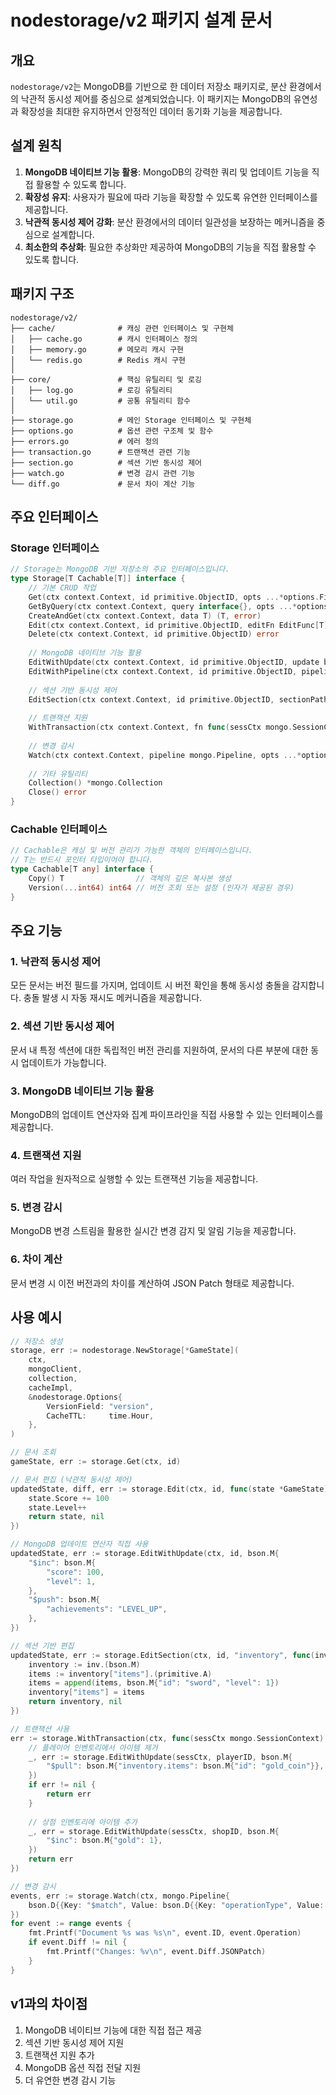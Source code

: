 # nodestorage/v2 패키지 설계 문서

## 개요

`nodestorage/v2`는 MongoDB를 기반으로 한 데이터 저장소 패키지로, 분산 환경에서의 낙관적 동시성 제어를 중심으로 설계되었습니다. 이 패키지는 MongoDB의 유연성과 확장성을 최대한 유지하면서 안정적인 데이터 동기화 기능을 제공합니다.

## 설계 원칙

1. **MongoDB 네이티브 기능 활용**: MongoDB의 강력한 쿼리 및 업데이트 기능을 직접 활용할 수 있도록 합니다.
2. **확장성 유지**: 사용자가 필요에 따라 기능을 확장할 수 있도록 유연한 인터페이스를 제공합니다.
3. **낙관적 동시성 제어 강화**: 분산 환경에서의 데이터 일관성을 보장하는 메커니즘을 중심으로 설계합니다.
4. **최소한의 추상화**: 필요한 추상화만 제공하여 MongoDB의 기능을 직접 활용할 수 있도록 합니다.

## 패키지 구조

```
nodestorage/v2/
├── cache/              # 캐싱 관련 인터페이스 및 구현체
│   ├── cache.go        # 캐시 인터페이스 정의
│   ├── memory.go       # 메모리 캐시 구현
│   └── redis.go        # Redis 캐시 구현
│
├── core/               # 핵심 유틸리티 및 로깅
│   ├── log.go          # 로깅 유틸리티
│   └── util.go         # 공통 유틸리티 함수
│
├── storage.go          # 메인 Storage 인터페이스 및 구현체
├── options.go          # 옵션 관련 구조체 및 함수
├── errors.go           # 에러 정의
├── transaction.go      # 트랜잭션 관련 기능
├── section.go          # 섹션 기반 동시성 제어
├── watch.go            # 변경 감시 관련 기능
└── diff.go             # 문서 차이 계산 기능
```

## 주요 인터페이스

### Storage 인터페이스

```go
// Storage는 MongoDB 기반 저장소의 주요 인터페이스입니다.
type Storage[T Cachable[T]] interface {
    // 기본 CRUD 작업
    Get(ctx context.Context, id primitive.ObjectID, opts ...*options.FindOneOptions) (T, error)
    GetByQuery(ctx context.Context, query interface{}, opts ...*options.FindOptions) ([]T, error)
    CreateAndGet(ctx context.Context, data T) (T, error)
    Edit(ctx context.Context, id primitive.ObjectID, editFn EditFunc[T], opts ...EditOption) (T, *Diff, error)
    Delete(ctx context.Context, id primitive.ObjectID) error
    
    // MongoDB 네이티브 기능 활용
    EditWithUpdate(ctx context.Context, id primitive.ObjectID, update bson.M, opts ...EditOption) (T, error)
    EditWithPipeline(ctx context.Context, id primitive.ObjectID, pipeline mongo.Pipeline, opts ...EditOption) (T, error)
    
    // 섹션 기반 동시성 제어
    EditSection(ctx context.Context, id primitive.ObjectID, sectionPath string, editFn func(interface{}) (interface{}, error), opts ...EditOption) (T, error)
    
    // 트랜잭션 지원
    WithTransaction(ctx context.Context, fn func(sessCtx mongo.SessionContext) error) error
    
    // 변경 감시
    Watch(ctx context.Context, pipeline mongo.Pipeline, opts ...*options.ChangeStreamOptions) (<-chan WatchEvent[T], error)
    
    // 기타 유틸리티
    Collection() *mongo.Collection
    Close() error
}
```

### Cachable 인터페이스

```go
// Cachable은 캐싱 및 버전 관리가 가능한 객체의 인터페이스입니다.
// T는 반드시 포인터 타입이어야 합니다.
type Cachable[T any] interface {
    Copy() T                // 객체의 깊은 복사본 생성
    Version(...int64) int64 // 버전 조회 또는 설정 (인자가 제공된 경우)
}
```

## 주요 기능

### 1. 낙관적 동시성 제어

모든 문서는 버전 필드를 가지며, 업데이트 시 버전 확인을 통해 동시성 충돌을 감지합니다. 충돌 발생 시 자동 재시도 메커니즘을 제공합니다.

### 2. 섹션 기반 동시성 제어

문서 내 특정 섹션에 대한 독립적인 버전 관리를 지원하여, 문서의 다른 부분에 대한 동시 업데이트가 가능합니다.

### 3. MongoDB 네이티브 기능 활용

MongoDB의 업데이트 연산자와 집계 파이프라인을 직접 사용할 수 있는 인터페이스를 제공합니다.

### 4. 트랜잭션 지원

여러 작업을 원자적으로 실행할 수 있는 트랜잭션 기능을 제공합니다.

### 5. 변경 감시

MongoDB 변경 스트림을 활용한 실시간 변경 감지 및 알림 기능을 제공합니다.

### 6. 차이 계산

문서 변경 시 이전 버전과의 차이를 계산하여 JSON Patch 형태로 제공합니다.

## 사용 예시

```go
// 저장소 생성
storage, err := nodestorage.NewStorage[*GameState](
    ctx,
    mongoClient,
    collection,
    cacheImpl,
    &nodestorage.Options{
        VersionField: "version",
        CacheTTL:     time.Hour,
    },
)

// 문서 조회
gameState, err := storage.Get(ctx, id)

// 문서 편집 (낙관적 동시성 제어)
updatedState, diff, err := storage.Edit(ctx, id, func(state *GameState) (*GameState, error) {
    state.Score += 100
    state.Level++
    return state, nil
})

// MongoDB 업데이트 연산자 직접 사용
updatedState, err := storage.EditWithUpdate(ctx, id, bson.M{
    "$inc": bson.M{
        "score": 100,
        "level": 1,
    },
    "$push": bson.M{
        "achievements": "LEVEL_UP",
    },
})

// 섹션 기반 편집
updatedState, err := storage.EditSection(ctx, id, "inventory", func(inv interface{}) (interface{}, error) {
    inventory := inv.(bson.M)
    items := inventory["items"].(primitive.A)
    items = append(items, bson.M{"id": "sword", "level": 1})
    inventory["items"] = items
    return inventory, nil
})

// 트랜잭션 사용
err := storage.WithTransaction(ctx, func(sessCtx mongo.SessionContext) error {
    // 플레이어 인벤토리에서 아이템 제거
    _, err := storage.EditWithUpdate(sessCtx, playerID, bson.M{
        "$pull": bson.M{"inventory.items": bson.M{"id": "gold_coin"}},
    })
    if err != nil {
        return err
    }
    
    // 상점 인벤토리에 아이템 추가
    _, err = storage.EditWithUpdate(sessCtx, shopID, bson.M{
        "$inc": bson.M{"gold": 1},
    })
    return err
})

// 변경 감시
events, err := storage.Watch(ctx, mongo.Pipeline{
    bson.D{{Key: "$match", Value: bson.D{{Key: "operationType", Value: "update"}}}},
})
for event := range events {
    fmt.Printf("Document %s was %s\n", event.ID, event.Operation)
    if event.Diff != nil {
        fmt.Printf("Changes: %v\n", event.Diff.JSONPatch)
    }
}
```

## v1과의 차이점

1. MongoDB 네이티브 기능에 대한 직접 접근 제공
2. 섹션 기반 동시성 제어 지원
3. 트랜잭션 지원 추가
4. MongoDB 옵션 직접 전달 지원
5. 더 유연한 변경 감시 기능
